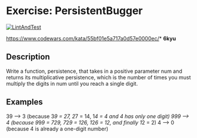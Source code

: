 # Exercise: PersistentBugger

[![LintAndTest](https://github.com/mici-que/PersistentBugger/actions/workflows/lint_and_test.yml/badge.svg)](https://github.com/mici-que/PersistentBugger/actions/workflows/lint_and_test.yml)

https://www.codewars.com/kata/55bf01e5a717a0d57e0000ec/*
**6kyu**

## Description
Write a function, persistence, that takes in a positive parameter num and returns its multiplicative persistence, which is the number of times you must multiply the digits in num until you reach a single digit.

## Examples

39 --> 3 (because 3*9 = 27, 2*7 = 14, 1*4 = 4 and 4 has only one digit)
999 --> 4 (because 9*9*9 = 729, 7*2*9 = 126, 1*2*6 = 12, and finally 1*2 = 2)
4 --> 0 (because 4 is already a one-digit number)
